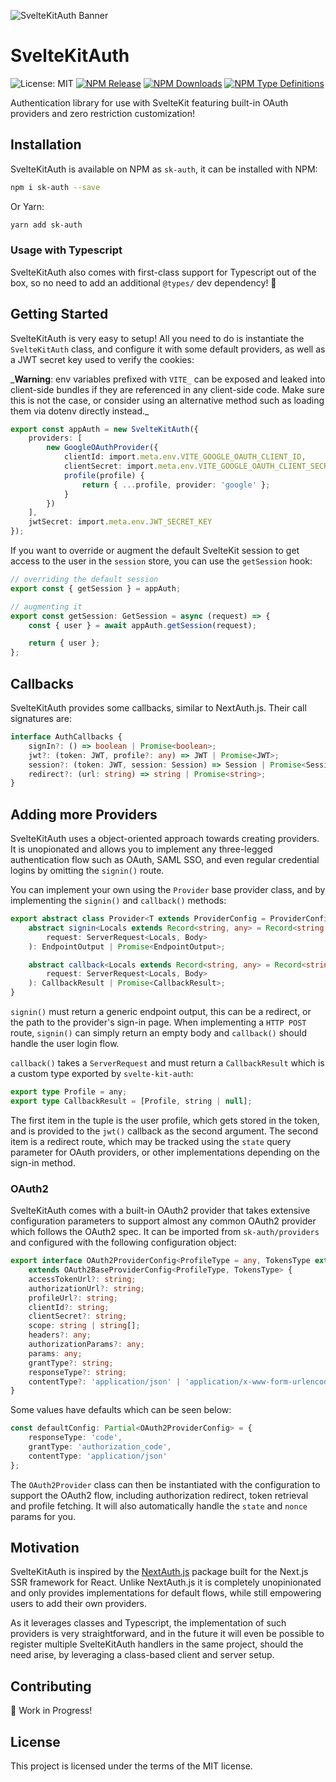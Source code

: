 ![SvelteKitAuth Banner](./res/banner.png)

# SvelteKitAuth

![License: MIT](https://img.shields.io/github/license/Jenyus-Org/graphql-utils)
[![NPM Release](https://img.shields.io/npm/v/sk-auth)](https://www.npmjs.com/package/sk-auth)
[![NPM Downloads](https://img.shields.io/npm/dw/sk-auth)](https://www.npmjs.com/package/sk-auth)
[![NPM Type Definitions](https://img.shields.io/npm/types/sk-auth)](https://www.npmjs.com/package/sk-auth)

Authentication library for use with SvelteKit featuring built-in OAuth providers and zero restriction customization!

## Installation

SvelteKitAuth is available on NPM as `sk-auth`, it can be installed with NPM:

```bash
npm i sk-auth --save
```

Or Yarn:

```bash
yarn add sk-auth
```

### Usage with Typescript

SvelteKitAuth also comes with first-class support for Typescript out of the box, so no need to add an additional `@types/` dev dependency! 🎉

## Getting Started

SvelteKitAuth is very easy to setup! All you need to do is instantiate the `SvelteKitAuth` class, and configure it with some default providers, as well as a JWT secret key used to verify the cookies:

_**Warning**: env variables prefixed with `VITE_` can be exposed and leaked into client-side bundles if they are referenced in any client-side code. Make sure this is not the case, or consider using an alternative method such as loading them via dotenv directly instead.\_

```ts
export const appAuth = new SvelteKitAuth({
	providers: [
		new GoogleOAuthProvider({
			clientId: import.meta.env.VITE_GOOGLE_OAUTH_CLIENT_ID,
			clientSecret: import.meta.env.VITE_GOOGLE_OAUTH_CLIENT_SECRET,
			profile(profile) {
				return { ...profile, provider: 'google' };
			}
		})
	],
	jwtSecret: import.meta.env.JWT_SECRET_KEY
});
```

If you want to override or augment the default SvelteKit session to get access to the user in the `session` store, you can use the `getSession` hook:

```ts
// overriding the default session
export const { getSession } = appAuth;

// augmenting it
export const getSession: GetSession = async (request) => {
	const { user } = await appAuth.getSession(request);

	return { user };
};
```

## Callbacks

SvelteKitAuth provides some callbacks, similar to NextAuth.js. Their call signatures are:

```ts
interface AuthCallbacks {
	signIn?: () => boolean | Promise<boolean>;
	jwt?: (token: JWT, profile?: any) => JWT | Promise<JWT>;
	session?: (token: JWT, session: Session) => Session | Promise<Session>;
	redirect?: (url: string) => string | Promise<string>;
}
```

## Adding more Providers

SvelteKitAuth uses a object-oriented approach towards creating providers. It is unopionated and allows you to implement any three-legged authentication flow such as OAuth, SAML SSO, and even regular credential logins by omitting the `signin()` route.

You can implement your own using the `Provider` base provider class, and by implementing the `signin()` and `callback()` methods:

```ts
export abstract class Provider<T extends ProviderConfig = ProviderConfig> {
	abstract signin<Locals extends Record<string, any> = Record<string, any>, Body = unknown>(
		request: ServerRequest<Locals, Body>
	): EndpointOutput | Promise<EndpointOutput>;

	abstract callback<Locals extends Record<string, any> = Record<string, any>, Body = unknown>(
		request: ServerRequest<Locals, Body>
	): CallbackResult | Promise<CallbackResult>;
}
```

`signin()` must return a generic endpoint output, this can be a redirect, or the path to the provider's sign-in page. When implementing a `HTTP POST` route, `signin()` can simply return an empty body and `callback()` should handle the user login flow.

`callback()` takes a `ServerRequest` and must return a `CallbackResult` which is a custom type exported by `svelte-kit-auth`:

```ts
export type Profile = any;
export type CallbackResult = [Profile, string | null];
```

The first item in the tuple is the user profile, which gets stored in the token, and is provided to the `jwt()` callback as the second argument. The second item is a redirect route, which may be tracked using the `state` query parameter for OAuth providers, or other implementations depending on the sign-in method.

### OAuth2

SvelteKitAuth comes with a built-in OAuth2 provider that takes extensive configuration parameters to support almost any common OAuth2 provider which follows the OAuth2 spec. It can be imported from `sk-auth/providers` and configured with the following configuration object:

```ts
export interface OAuth2ProviderConfig<ProfileType = any, TokensType extends OAuth2Tokens = any>
	extends OAuth2BaseProviderConfig<ProfileType, TokensType> {
	accessTokenUrl?: string;
	authorizationUrl?: string;
	profileUrl?: string;
	clientId?: string;
	clientSecret?: string;
	scope: string | string[];
	headers?: any;
	authorizationParams?: any;
	params: any;
	grantType?: string;
	responseType?: string;
	contentType?: 'application/json' | 'application/x-www-form-urlencoded';
}
```

Some values have defaults which can be seen below:

```ts
const defaultConfig: Partial<OAuth2ProviderConfig> = {
	responseType: 'code',
	grantType: 'authorization_code',
	contentType: 'application/json'
};
```

The `OAuth2Provider` class can then be instantiated with the configuration to support the OAuth2 flow, including authorization redirect, token retrieval and profile fetching. It will also automatically handle the `state` and `nonce` params for you.

## Motivation

SvelteKitAuth is inspired by the [NextAuth.js](https://next-auth.js.org/) package built for the Next.js SSR framework for React. Unlike NextAuth.js it is completely unopinionated and only provides implementations for default flows, while still empowering users to add their own providers.

As it leverages classes and Typescript, the implementation of such providers is very straightforward, and in the future it will even be possible to register multiple SvelteKitAuth handlers in the same project, should the need arise, by leveraging a class-based client and server setup.

## Contributing

🚧 Work in Progress!

## License

This project is licensed under the terms of the MIT license.
